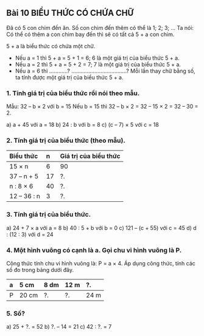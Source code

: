 ## Bài 10 BIỂU THỨC CÓ CHỨA CHỮ

Đã có 5 con chim đến ăn.
Số con chim đến thêm có thể là 1; 2; 3; ...
Ta nói: Có thể có thêm a con chim bay đến thì sẽ có tất cả 5 + a con chim.

5 + a là biểu thức có chứa một chữ.
- Nếu a = 1 thì 5 + a = 5 + 1 = 6; 6 là một giá trị của biểu thức 5 + a.
- Nếu a = 2 thì 5 + a = 5 + 2 = 7; 7 là một giá trị của biểu thức 5 + a.
- Nếu a = 6 thì ............? ....................................?
Mỗi lần thay chữ bằng số, ta tính được một giá trị của biểu thức 5 + a.

### 1. Tính giá trị của biểu thức rồi nói theo mẫu.
Mẫu: 32 – b × 2 với b = 15
Nếu b = 15 thì 32 – b × 2 = 32 – 15 × 2
= 32 – 30
= 2.

a) a + 45 với a = 18
b) 24 : b với b = 8
c) (c – 7) × 5 với c = 18

### 2. Tính giá trị của biểu thức (theo mẫu).

| Biểu thức | n  | Giá trị của biểu thức |
| :-------- | :--- | :------------------- |
| 15 × n    | 6  | 90                   |
| 37 – n + 5 | 17 | ?.                   |
| n : 8 × 6 | 40 | ?.                   |
| 12 – 36 : n| 3  | ?.                   |

### 3. Tính giá trị của biểu thức.
a) 24 + 7 × a với a = 8
b) 40 : 5 + b với b = 0
c) 121 – (c + 55) với c = 45
d) d : (12 : 3) với d = 24

### 4. Một hình vuông có cạnh là a. Gọi chu vi hình vuông là P.
Công thức tính chu vi hình vuông là: P = a × 4.
Áp dụng công thức, tính các số đo trong bảng dưới đây.

| a  | 5 cm  | 8 dm | 12 m | ?. |
| :-- | :----- | :---- | :---- | :-- |
| P  | 20 cm | ?.   | ?.   | 24 m |

### 5. Số?
a) 25 + ?. = 52
b) ?. – 14 = 21
c) 42 : ?. = 7
